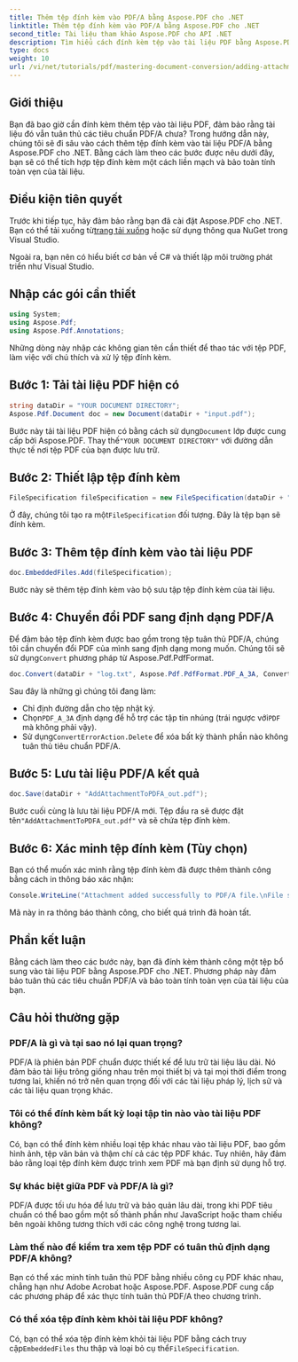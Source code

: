 ```yaml
---
title: Thêm tệp đính kèm vào PDF/A bằng Aspose.PDF cho .NET
linktitle: Thêm tệp đính kèm vào PDF/A bằng Aspose.PDF cho .NET
second_title: Tài liệu tham khảo Aspose.PDF cho API .NET
description: Tìm hiểu cách đính kèm tệp vào tài liệu PDF bằng Aspose.PDF cho .NET và đảm bảo tuân thủ các tiêu chuẩn PDF/A.
type: docs
weight: 10
url: /vi/net/tutorials/pdf/mastering-document-conversion/adding-attachment-to-pdfa/
---
```

## Giới thiệu

Bạn đã bao giờ cần đính kèm thêm tệp vào tài liệu PDF, đảm bảo rằng tài liệu đó vẫn tuân thủ các tiêu chuẩn PDF/A chưa? Trong hướng dẫn này, chúng tôi sẽ đi sâu vào cách thêm tệp đính kèm vào tài liệu PDF/A bằng Aspose.PDF cho .NET. Bằng cách làm theo các bước được nêu dưới đây, bạn sẽ có thể tích hợp tệp đính kèm một cách liền mạch và bảo toàn tính toàn vẹn của tài liệu.

## Điều kiện tiên quyết

 Trước khi tiếp tục, hãy đảm bảo rằng bạn đã cài đặt Aspose.PDF cho .NET. Bạn có thể tải xuống từ[trang tải xuống](https://releases.aspose.com/pdf/net/) hoặc sử dụng thông qua NuGet trong Visual Studio.

Ngoài ra, bạn nên có hiểu biết cơ bản về C# và thiết lập môi trường phát triển như Visual Studio.

## Nhập các gói cần thiết

```csharp
using System;
using Aspose.Pdf;
using Aspose.Pdf.Annotations;
```

Những dòng này nhập các không gian tên cần thiết để thao tác với tệp PDF, làm việc với chú thích và xử lý tệp đính kèm.

## Bước 1: Tải tài liệu PDF hiện có

```csharp
string dataDir = "YOUR DOCUMENT DIRECTORY";
Aspose.Pdf.Document doc = new Document(dataDir + "input.pdf");
```

 Bước này tải tài liệu PDF hiện có bằng cách sử dụng`Document` lớp được cung cấp bởi Aspose.PDF. Thay thế`"YOUR DOCUMENT DIRECTORY"` với đường dẫn thực tế nơi tệp PDF của bạn được lưu trữ.

## Bước 2: Thiết lập tệp đính kèm

```csharp
FileSpecification fileSpecification = new FileSpecification(dataDir + "aspose-logo.jpg", "Large Image file");
```

 Ở đây, chúng tôi tạo ra một`FileSpecification` đối tượng. Đây là tệp bạn sẽ đính kèm.

## Bước 3: Thêm tệp đính kèm vào tài liệu PDF

```csharp
doc.EmbeddedFiles.Add(fileSpecification);
```

Bước này sẽ thêm tệp đính kèm vào bộ sưu tập tệp đính kèm của tài liệu.

## Bước 4: Chuyển đổi PDF sang định dạng PDF/A

 Để đảm bảo tệp đính kèm được bao gồm trong tệp tuân thủ PDF/A, chúng tôi cần chuyển đổi PDF của mình sang định dạng mong muốn. Chúng tôi sẽ sử dụng`Convert` phương pháp từ Aspose.Pdf.PdfFormat.

```csharp
doc.Convert(dataDir + "log.txt", Aspose.Pdf.PdfFormat.PDF_A_3A, ConvertErrorAction.Delete);
```

Sau đây là những gì chúng tôi đang làm:

- Chỉ định đường dẫn cho tệp nhật ký.
-  Chọn`PDF_A_3A` định dạng để hỗ trợ các tập tin nhúng (trái ngược với`PDF` mà không phải vậy).
-  Sử dụng`ConvertErrorAction.Delete` để xóa bất kỳ thành phần nào không tuân thủ tiêu chuẩn PDF/A.

## Bước 5: Lưu tài liệu PDF/A kết quả

```csharp
doc.Save(dataDir + "AddAttachmentToPDFA_out.pdf");
```

 Bước cuối cùng là lưu tài liệu PDF/A mới. Tệp đầu ra sẽ được đặt tên`"AddAttachmentToPDFA_out.pdf"` và sẽ chứa tệp đính kèm.

## Bước 6: Xác minh tệp đính kèm (Tùy chọn)

Bạn có thể muốn xác minh rằng tệp đính kèm đã được thêm thành công bằng cách in thông báo xác nhận:

```csharp
Console.WriteLine("Attachment added successfully to PDF/A file.\nFile saved at " + dataDir);
```

Mã này in ra thông báo thành công, cho biết quá trình đã hoàn tất.

## Phần kết luận

Bằng cách làm theo các bước này, bạn đã đính kèm thành công một tệp bổ sung vào tài liệu PDF bằng Aspose.PDF cho .NET. Phương pháp này đảm bảo tuân thủ các tiêu chuẩn PDF/A và bảo toàn tính toàn vẹn của tài liệu của bạn.

## Câu hỏi thường gặp

### PDF/A là gì và tại sao nó lại quan trọng?

PDF/A là phiên bản PDF chuẩn được thiết kế để lưu trữ tài liệu lâu dài. Nó đảm bảo tài liệu trông giống nhau trên mọi thiết bị và tại mọi thời điểm trong tương lai, khiến nó trở nên quan trọng đối với các tài liệu pháp lý, lịch sử và các tài liệu quan trọng khác.

### Tôi có thể đính kèm bất kỳ loại tập tin nào vào tài liệu PDF không?

Có, bạn có thể đính kèm nhiều loại tệp khác nhau vào tài liệu PDF, bao gồm hình ảnh, tệp văn bản và thậm chí cả các tệp PDF khác. Tuy nhiên, hãy đảm bảo rằng loại tệp đính kèm được trình xem PDF mà bạn định sử dụng hỗ trợ.

### Sự khác biệt giữa PDF và PDF/A là gì?

PDF/A được tối ưu hóa để lưu trữ và bảo quản lâu dài, trong khi PDF tiêu chuẩn có thể bao gồm một số thành phần như JavaScript hoặc tham chiếu bên ngoài không tương thích với các công nghệ trong tương lai.

### Làm thế nào để kiểm tra xem tệp PDF có tuân thủ định dạng PDF/A không?

Bạn có thể xác minh tính tuân thủ PDF bằng nhiều công cụ PDF khác nhau, chẳng hạn như Adobe Acrobat hoặc Aspose.PDF. Aspose.PDF cung cấp các phương pháp để xác thực tính tuân thủ PDF/A theo chương trình.

### Có thể xóa tệp đính kèm khỏi tài liệu PDF không?

 Có, bạn có thể xóa tệp đính kèm khỏi tài liệu PDF bằng cách truy cập`EmbeddedFiles` thu thập và loại bỏ cụ thể`FileSpecification`.